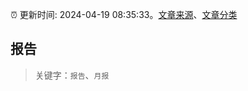 :alarm_clock: 更新时间: 2024-04-19 08:35:33。[文章来源](/README.md)、[文章分类](/TAGS.md)

## 报告


> 关键字：`报告`、`月报`



